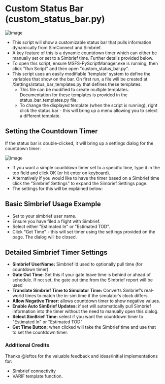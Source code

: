 # Custom Status Bar (custom_status_bar.py)
![image](https://github.com/user-attachments/assets/05786688-b542-4050-95eb-1e85bf8d673d)
- This script will show a customizable status bar that pulls information dynamically from SimConnect and Simbrief.
- A key feature of this is a dynamic countdown timer which can either be manually set or set to a Simbrief time.  Further details provided below.
- To open this script, ensure MSFS-PyScriptManager.exe is running, then click "Run Script" and then open "custom_status_bar.py".
- This script uses an easily modifiable 'template' system to define the variables that show on the bar.  On first run, a file will be created at /Settings/status_bar_templates.py that defines these templates.
    - This file can be modified to create multiple templates.  Documentation for these templates is provided in the status_bar_templates.py file.
    - To change the displayed template (when the script is running), right click the status bar - this will bring up a menu allowing you to select a different template.
## Setting the Countdown Timer 
If the status bar is double-clicked, it will bring up a settings dialog for the countdown timer:

![image](https://github.com/user-attachments/assets/b3271a5d-6cf6-48f9-b2c1-1aed4832bb73)
- If you want a simple countdown timer set to a specific time, type it in the top field and click OK (or hit enter on keyboard).
- Alternatively if you would like to have the timer based on a Simbrief time click the "Simbrief Settings" to expand the Simbrief Settings page.
- The settings for this will be explained below:

## Basic Simbrief Usage Example
- Set to your simbrief user name.
- Ensure you have filed a flight with Simbrief.
- Select either "Estimated In" or "Estimated TOD".
- Click "Get Time" - this will set timer using the settings provided on the page.  The dialog will be closed.

## Detailed Simbrief Timer Settings
- **Simbrief UserName:** Simbrief Id used to optionally pull time (for countdown timer)
- **Gate Out Time**: Set this if your gate leave time is behind or ahead of schedule.  If not set, the gate out time from the Simbrief report will be used
- **Translate Simbrief Time to Simulator Time:** Converts Simbrief’s real-world times to match the in-sim time if the simulator’s clock differs. 
- **Allow Negative Timer:** allows countdown timer to show negative values.
- **Enable Auto SimBrief Updates:** if set will automatically pull Simbrief information into the timer without the need to manually open this dialog.
- **Select SimBrief Time:** select if you want the countdown timer to "Estimated In" or "Estimated TOD"
- **Get Time Button:** when clicked will take the Simbrief time and use that to set the countdown timer.

### Additional Credits
Thanks @leftos for the valuable feedback and ideas/initial implementations for:
- Simbrief connectivity
- VARIF template function.

